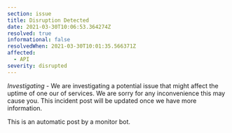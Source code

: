 ```yaml
---
section: issue
title: Disruption Detected
date: 2021-03-30T10:06:53.364274Z
resolved: true
informational: false
resolvedWhen: 2021-03-30T10:01:35.566371Z
affected:
  - API
severity: disrupted
---
```

*Investigating* - We are investigating a potential issue that might affect the uptime of one our of services. We are sorry for any inconvenience this may cause you. This incident post will be updated once we have more information.

This is an automatic post by a monitor bot.
        